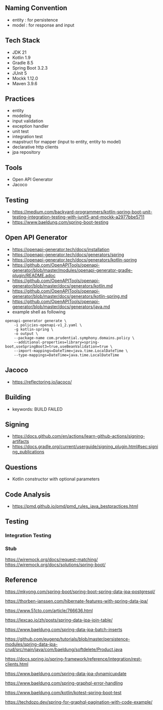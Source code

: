 
## Naming Convention

* entity : for persistence
* model : for response and input

## Tech Stack
* JDK 21
* Kotlin 1.9
* Gradle 8.5
* Spring Boot 3.2.3
* JUnit 5
* Mockk 1.12.0
* Maven 3.9.6

## Practices
* entity
* modeling
* input validation
* exception handler
* unit test
* integration test
* mapstruct for mapper (input to entity, entity to model)
* declarative http clients
* jpa repository

## Tools
* Open API Generator
* Jacoco

## Testing
* https://medium.com/backyard-programmers/kotlin-spring-boot-unit-testing-integration-testing-with-junit5-and-mockk-a2977bbe5711
* https://www.baeldung.com/spring-boot-testing

## Open API Generator
* https://openapi-generator.tech/docs/installation
* https://openapi-generator.tech/docs/generators/spring
* https://openapi-generator.tech/docs/generators/kotlin-spring
* https://github.com/OpenAPITools/openapi-generator/blob/master/modules/openapi-generator-gradle-plugin/README.adoc
* https://github.com/OpenAPITools/openapi-generator/blob/master/docs/generators/kotlin.md
* https://github.com/OpenAPITools/openapi-generator/blob/master/docs/generators/kotlin-spring.md
* https://github.com/OpenAPITools/openapi-generator/blob/master/docs/generators/java.md
* example shell as following
```shell
openapi-generator generate \
    -i policies-openapi-v1_2.yaml \
    -g kotlin-spring \
    -o output \
    --package-name com.prudential.symphony.domains.policy \
    --additional-properties=library=spring-boot,useSpringBoot3=true,useBeanValidation=true \
    --import-mappings=DateTime=java.time.LocalDateTime \
    --type-mappings=DateTime=java.time.LocalDateTime
```

## Jacoco
* https://reflectoring.io/jacoco/

## Building
* keywords: BUILD FAILED

## Signing
* https://docs.github.com/en/actions/learn-github-actions/signing-artifacts
* https://docs.gradle.org/current/userguide/signing_plugin.html#sec:signing_publications

## Questions
* Kotlin constructor with optional parameters

## Code Analysis
* https://pmd.github.io/pmd/pmd_rules_java_bestpractices.html

## Testing
### Integration Testing

### Stub
https://wiremock.org/docs/request-matching/
https://wiremock.org/docs/solutions/spring-boot/

## Reference

https://mkyong.com/spring-boot/spring-boot-spring-data-jpa-postgresql/

https://thorben-janssen.com/hibernate-features-with-spring-data-jpa/

https://www.51cto.com/article/766636.html

https://lexcao.io/zh/posts/spring-data-jpa-join-table/

https://www.baeldung.com/spring-data-jpa-batch-inserts

https://github.com/eugenp/tutorials/blob/master/persistence-modules/spring-data-jpa-crud/src/main/java/com/baeldung/softdelete/Product.java

https://docs.spring.io/spring-framework/reference/integration/rest-clients.html

https://www.baeldung.com/spring-data-jpa-dynamicupdate

https://www.baeldung.com/spring-graphql-error-handling

https://www.baeldung.com/kotlin/kotest-spring-boot-test

https://techdozo.dev/spring-for-graphql-pagination-with-code-example/
